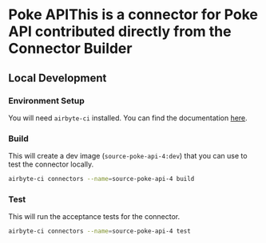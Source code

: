 # Poke APIThis is a connector for Poke API contributed directly from the Connector Builder


## Local Development
### Environment Setup
You will need `airbyte-ci` installed. You can find the documentation [here](airbyte-ci).

### Build
This will create a dev image (`source-poke-api-4:dev`) that you can use to test the connector locally.
```bash
airbyte-ci connectors --name=source-poke-api-4 build
```

### Test
This will run the acceptance tests for the connector.
```bash
airbyte-ci connectors --name=source-poke-api-4 test
```
